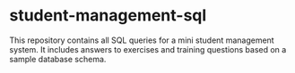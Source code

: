 # student-management-sql
This repository contains all SQL queries for a mini student management system. It includes answers to exercises and training questions based on a sample database schema.
